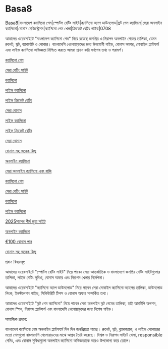 # Basa8

Basa8|বাংলাদেশ ক্যাসিনো গেম|স্পোর্টস বেটিং সাইট|ক্যাসিনো অ্যাপ ডাউনলোড|স্লট গেম ক্যাসিনো|সেরা অনলাইন ক্যাসিনো|বোনাস রেজিস্ট্রেশন|ক্যাসিনো গেম খেলা|ক্রিকেট বেটিং গাইড|0708

আমাদের ওয়েবসাইটে "বাংলাদেশ ক্যাসিনো গেম" নিয়ে রয়েছে জনপ্রিয় ও নিরাপদ অনলাইন গেমের তালিকা, যেমন রুলেট, স্লট, ব্যাকার্যাট ও পোকার। বাংলাদেশি খেলোয়াড়দের জন্য উপযোগী গাইড, বোনাস অফার, মোবাইল প্ল্যাটফর্ম এবং লাইভ ক্যাসিনো অভিজ্ঞতা নিশ্চিত করতে আমরা প্রদান করি সর্বশেষ তথ্য ও পরামর্শ।

<a href="https://basa8pc.com/">ক্যাসিনো গেম</a>

<a href="https://basa8pc.net/">সেরা বেটিং সাইট</a>

<a href="https://basa8live.com/">ক্যাসিনো</a>

<a href="https://basa8live.net/">লাইভ ক্যাসিনো</a>

<a href="https://basa8uk.com/">লাইভ ক্রিকেট বেটিং</a>

<a href="https://basa8uk.net/">সেরা বোনাস</a>

<a href="https://basa8live.net/">লাইভ ক্যাসিনো</a>

<a href="https://basa8uk.com/">লাইভ ক্রিকেট বেটিং</a>

<a href="https://basa8uk.net/">সেরা বোনাস</a>

<a href="https://basa8pro.net/">বোনাস সহ অনেক কিছু</a>

<a href="https://basa8hub.com/">অনলাইন ক্যাসিনো</a>

<a href="https://basa8hub.net/">সেরা অনলাইন ক্যাসিনো এবং বাজি</a>

<a href="https://basa8pc.com/">ক্যাসিনো গেম</a>

<a href="https://basa8pc.net/">সেরা বেটিং সাইট</a>

<a href="https://basa8live.com/">ক্যাসিনো</a>

<a href="https://basa8live.net/">লাইভ ক্যাসিনো</a>

<a href="https://basa8now.com/">2025সালের শীর্ষ জুয়া সাইট</a>

<a href="https://basa8now.net/">অনলাইন ক্যাসিনো </a>

<a href="https://basa8pro.com/">€100 বোনাস পান</a>

<a href="https://basa8pro.net/">বোনাস সহ অনেক কিছু</a>

প্রধান বিষয়বস্তু:

আমাদের ওয়েবসাইটে "স্পোর্টস বেটিং সাইট" নিয়ে পাবেন সেরা আন্তর্জাতিক ও বাংলাদেশে জনপ্রিয় বেটিং সাইটগুলোর তালিকা, লাইভ বেটিং সুবিধা, বোনাস অফার এবং নিরাপদ খেলার নির্দেশনা।

আমাদের ওয়েবসাইটে "ক্যাসিনো অ্যাপ ডাউনলোড" নিয়ে পাবেন সেরা মোবাইল ক্যাসিনো অ্যাপের তালিকা, ডাউনলোড লিংক, ইনস্টলেশন গাইড, সিকিউরিটি টিপস ও বোনাস অফার সম্পর্কিত তথ্য।

আমাদের ওয়েবসাইটে "স্লট গেম ক্যাসিনো" নিয়ে পাবেন সেরা অনলাইন স্লট গেমের তালিকা, হাই আরটিপি অপশন, বোনাস স্পিন, নিরাপদ প্ল্যাটফর্ম এবং বাংলাদেশি খেলোয়াড়দের জন্য বিশেষ গাইড।

সামাজিক প্রভাব:

বাংলাদেশ ক্যাসিনো গেম অনলাইন প্ল্যাটফর্মে দিন দিন জনপ্রিয়তা পাচ্ছে। রুলেট, স্লট, ব্ল্যাকজ্যাক, ও লাইভ পোকারের মতো গেমগুলো বাংলাদেশি খেলোয়াড়দের মাঝে আগ্রহ তৈরি করেছে। বিশ্বস্ত ও নিরাপদ সাইটে খেলা, responsible গেমিং, এবং বোনাস সুবিধাগুলো অনলাইন ক্যাসিনো অভিজ্ঞতাকে আরও উপভোগ্য করে তোলে।
